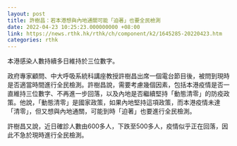 ```yaml
---
layout: post
title: 許樹昌：若本港想與內地通關可能「迫著」也要全民檢測
date: 2022-04-23 10:25:23.000000000 +08:00
link: https://news.rthk.hk/rthk/ch/component/k2/1645285-20220423.htm
categories: rthk
---
```


本港感染人數持續多日維持於三位數字。

政府專家顧問、中大呼吸系統科講座教授許樹昌出席一個電台節目後，被問到現時是否適當時間進行全民檢測。許樹昌說，需要考慮幾個因素，包括本港疫情是否一直維持三位數字、不再進一步回落，以及內地是否繼續堅持「動態清零」的防疫政策。他說，「動態清零」是國家政策，如果內地堅持這項政策，而本港疫情未達「清零」，但又想與內地通關，可能到時「迫著」也要進行全民檢測。

許樹昌又說，近日確診人數由600多人，下跌至500多人，疫情似乎正在回落，因此不急於現時進行全民檢測。
